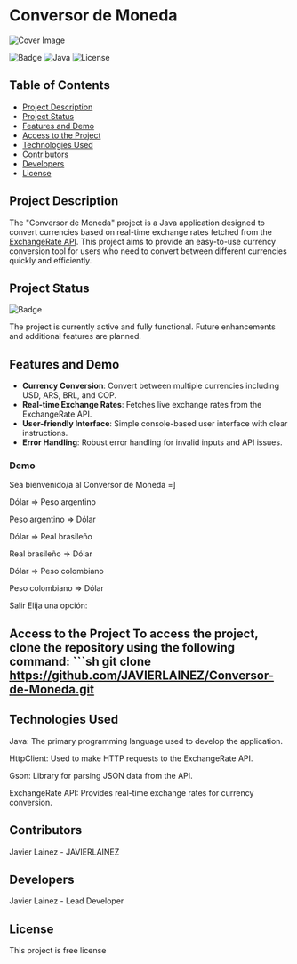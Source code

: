 # Conversor de Moneda

![Cover Image](https://your-image-url.com)

![Badge](https://img.shields.io/badge/Status-Active-green) ![Java](https://img.shields.io/badge/Java-17-brightgreen) ![License](https://img.shields.io/badge/License-MIT-blue)

## Table of Contents

- [Project Description](#project-description)
- [Project Status](#project-status)
- [Features and Demo](#features-and-demo)
- [Access to the Project](#access-to-the-project)
- [Technologies Used](#technologies-used)
- [Contributors](#contributors)
- [Developers](#developers)
- [License](#license)

## Project Description

The "Conversor de Moneda" project is a Java application designed to convert currencies based on real-time exchange rates fetched from the [ExchangeRate API](https://www.exchangerate-api.com/). This project aims to provide an easy-to-use currency conversion tool for users who need to convert between different currencies quickly and efficiently.

## Project Status

![Badge](https://img.shields.io/badge/Status-Active-green)

The project is currently active and fully functional. Future enhancements and additional features are planned.

## Features and Demo

- **Currency Conversion**: Convert between multiple currencies including USD, ARS, BRL, and COP.
- **Real-time Exchange Rates**: Fetches live exchange rates from the ExchangeRate API.
- **User-friendly Interface**: Simple console-based user interface with clear instructions.
- **Error Handling**: Robust error handling for invalid inputs and API issues.

### Demo
Sea bienvenido/a al Conversor de Moneda =]

Dólar => Peso argentino

Peso argentino => Dólar

Dólar => Real brasileño

Real brasileño => Dólar

Dólar => Peso colombiano

Peso colombiano => Dólar

Salir Elija una opción:

## Access to the Project To access the project, clone the repository using the following command: ```sh git clone https://github.com/JAVIERLAINEZ/Conversor-de-Moneda.git

## Technologies Used
Java: The primary programming language used to develop the application.

HttpClient: Used to make HTTP requests to the ExchangeRate API.

Gson: Library for parsing JSON data from the API.

ExchangeRate API: Provides real-time exchange rates for currency conversion.

## Contributors
Javier Lainez - JAVIERLAINEZ

## Developers
Javier Lainez - Lead Developer

## License
This project is free license

